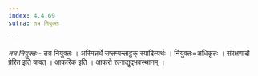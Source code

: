 ```yaml
---
index: 4.4.69
sutra: तत्र नियुक्तः

---
```

_तत्र नियुक्तः_ - तत्र नियुक्तः । अस्मिन्नर्थे सप्तम्यन्ताट्ठक् स्यादित्यर्थः । नियुक्तः=अधिकृतः । संरक्षणादौ प्रेरित इति यावत् । आकरिक इति । आकरो रत्नाद्युद्भवस्थानम् ।